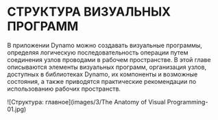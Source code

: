 

# СТРУКТУРА ВИЗУАЛЬНЫХ ПРОГРАММ

В приложении Dynamo можно создавать визуальные программы, определяя логическую последовательность операции путем соединения узлов проводами в рабочем пространстве. В этой главе описываются элементы визуальных программ, организация узлов, доступных в библиотеках Dynamo, их компоненты и возможные состояния, а также приводятся практические рекомендации по использованию рабочих пространств.

![Структура: главное](images/3/The Anatomy of Visual Programming-01.jpg)

